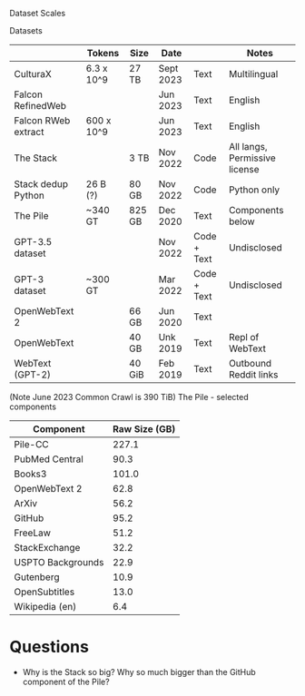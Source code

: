 Dataset Scales

Datasets

|                    | Tokens     | Size | Date      |             | Notes                         |
|--------------------|------------|------|-----------|-------------|-------------------------------|
| CulturaX           | 6.3 x 10^9 | 27 TB | Sept 2023 | Text        | Multilingual                  |
| Falcon RefinedWeb  |            | | Jun 2023  | Text        | English                       |  
| Falcon RWeb extract | 600 x 10^9 | | Jun 2023 | Text        | English                       |
| The Stack          |            | 3 TB | Nov 2022  | Code        | All langs, Permissive license |
| Stack dedup Python | 26 B (?)   | 80 GB | Nov 2022  | Code        | Python only                   |
| The Pile           | ~340 GT    | 825 GB | Dec 2020  | Text        | Components below              | Text   |
| GPT-3.5 dataset    |            |      | Nov 2022  | Code + Text | Undisclosed                   | 
| GPT-3 dataset      | ~300 GT    |      | Mar 2022  | Code + Text | Undisclosed                   | 
| OpenWebText 2      |            | 66 GB | Jun 2020  | Text        |                               | |  
| OpenWebText        |            | 40 GB | Unk 2019  | Text        | Repl of WebText               | 
| WebText (GPT-2)    |            | 40 GiB | Feb 2019  | Text        | Outbound Reddit links         |

(Note June 2023 Common Crawl is 390 TiB)
The Pile - selected components

| Component | Raw Size (GB) |
| --- |---------------|
| Pile-CC | 227.1         |
| PubMed Central | 90.3          |
| Books3 | 101.0         |
| OpenWebText 2 | 62.8          |
| ArXiv | 56.2          |
| GitHub | 95.2          |
| FreeLaw | 51.2          |
| StackExchange | 32.2          |
| USPTO Backgrounds | 22.9          |
| Gutenberg | 10.9          |
| OpenSubtitles | 13.0          |
| Wikipedia (en) | 6.4           |

# Questions

* Why is the Stack so big? Why so much bigger than the GitHub component of the Pile?


